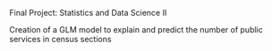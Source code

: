Final Project: Statistics and Data Science II

Creation of a GLM model to explain and predict the number of public services in census sections
